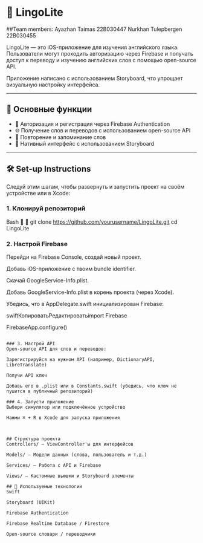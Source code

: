 # 📱 LingoLite

##Team members:
Ayazhan Taimas 22B030447
Nurkhan Tulepbergen 22B030455

LingoLite — это iOS-приложение для изучения английского языка. Пользователи могут проходить авторизацию через Firebase и получать доступ к переводу и изучению английских слов с помощью open-source API.

Приложение написано с использованием Storyboard, что упрощает визуальную настройку интерфейса.

---

## 🚀 Основные функции

- 🔐 Авторизация и регистрация через Firebase Authentication
- 🌐 Получение слов и переводов с использованием open-source API
- 🧠 Повторение и запоминание слов
- 📱 Нативный интерфейс с использованием Storyboard

---

## 🛠️ Set-up Instructions

Следуй этим шагам, чтобы развернуть и запустить проект на своём устройстве или в Xcode:


### 1. Клонируй репозиторий

Bash


git clone https://github.com/yourusername/LingoLite.git
cd LingoLite

### 2. Настрой Firebase


Перейди на Firebase Console, создай новый проект.


Добавь iOS-приложение с твоим bundle identifier.


Скачай GoogleService-Info.plist.


Добавь GoogleService-Info.plist в корень проекта (через Xcode).


Убедись, что в AppDelegate.swift инициализирован Firebase:



swiftКопироватьРедактироватьimport Firebase

FirebaseApp.configure()
```

### 3. Настрой API
Open-source API для слов и переводов:

Зарегистрируйся на нужном API (например, DictionaryAPI, LibreTranslate)

Получи API ключ 

Добавь его в .plist или в Constants.swift (убедись, что ключ не пушится в публичный репозиторий)

### 4. Запусти приложение
Выбери симулятор или подключённое устройство

Нажми ⌘ + R в Xcode для запуска приложения



## Структура проекта
Controllers/ — ViewController'ы для интерфейсов

Models/ — Модели данных (слова, пользователь и т.д.)

Services/ — Работа с API и Firebase

Views/ — Кастомные вьюшки и Storyboard элементы

## 🧩 Используемые технологии
Swift

Storyboard (UIKit)

Firebase Authentication

Firebase Realtime Database / Firestore

Open-source словари / переводчики
